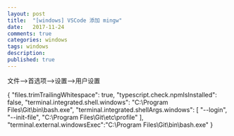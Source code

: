 ```yaml
---
layout: post
title:  "[windows] VSCode 添加 mingw"
date:   2017-11-24
comments: true
categories: windows
tags: windows
description:
published: true
---
```


文件-->首选项-->设置-->用户设置

{
    "files.trimTrailingWhitespace": true,
    "typescript.check.npmIsInstalled": false,
    "terminal.integrated.shell.windows": "C:\\Program Files\\Git\\bin\\bash.exe",
    "terminal.integrated.shellArgs.windows": [
        "--login",
        "--init-file",
        "C:\\Program Files\\Git\\etc\\profile"
    ],
    "terminal.external.windowsExec":"C:\\Program Files\\Git\\bin\\bash.exe"
}